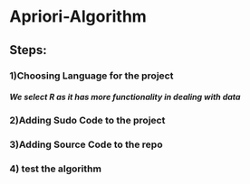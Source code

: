 # Apriori-Algorithm
## Steps:
### 1)Choosing Language for the project
##### We select R as it has more functionality in dealing with data
### 2)Adding Sudo Code to the project
### 3)Adding Source Code to the repo
### 4) test the algorithm
